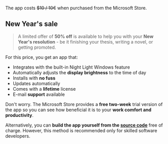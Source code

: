 The app costs  ~~$10 / 10€~~ when purchased from the Microsoft Store.

## New Year's sale

> A limited offer of **50% off** is available to help you with your **New Year's resolution** - be it finishing your thesis, writing a novel, or getting promoted. 

For this price, you get an app that:

- Integrates with the built-in Night Light Windows feature
- Automatically adjusts the **display brightness** to the time of day
- Installs with **no fuss**
- Updates automatically
- Comes with a **lifetime** license
- E-mail **support** available

Don't worry. The Microsoft Store provides a **free two-week** trial version of the app so you can see how beneficial it is to your **work comfort and productivity**.

Alternatively, you can **build the app yourself from the [source code](https://github.com/oookoook/NighttimeDisplayDimmer)** free of charge. However, this method is recommended only for skilled software developers.